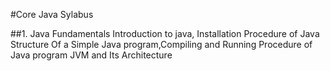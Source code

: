 #Core Java Sylabus

##1. Java Fundamentals 
Introduction to java, Installation Procedure of Java
Structure Of a Simple Java program,Compiling and Running Procedure of Java program
JVM and Its Architecture
